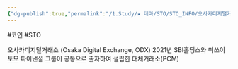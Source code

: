 ```yaml
---
{"dg-publish":true,"permalink":"/1.Study/★ 테마/STO/STO_INFO/오사카디지털거래소(ODX)/","created":"2024-11-20T21:02:29.889+09:00","updated":"2025-06-03T20:07:22.227+09:00"}
---
```


#코인  #STO



오사카디지털거래소 (Osaka Digital Exchange, ODX) 2021년 SBI홀딩스와 미쓰이토모 파이낸셜 그룹이 공동으로 출자하여 설립한 대체거래소(PCM)